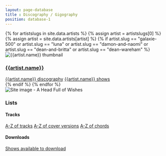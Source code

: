 ```yaml
---
layout: page-database
title : Discography / Gigography
position: database-1
---
```

<div class="row">
{% for artistslugs in site.data.artists %}
	{% assign artist = artistslugs[0] %}
	{% assign artist = site.data.artists[artist] %}
	{% if artist.slug == "galaxie-500" or artist.slug == "luna" or artist.slug == "damon-and-naomi" or artist.slug == "dean-and-britta" or artist.slug == "dean-wareham" %}
	<div class="col-sm-6">
		<div class="card mb-3">
			<img class="card-img-top" src="{{artist.image}}" alt="{{artist.name}} thumbnail" />
			<div class="card-header">
				<h3><a href="/database/{{artist.slug}}/">{{artist.name}}</a></h3>
			</div>
			<div class="card-body">
				<div class="list-group">
					<a href="/database/{{artist.slug}}/releases/" class="list-group-item list-group-item-action">{{artist.name}} discography</a>
					<a href="/database/{% if artist.shows %}{{artist.shows}}{% else %}{{artist.slug}}{% endif %}/shows/" class="list-group-item list-group-item-action">{{artist.name}} shows</a>
				</div>
			</div>
		</div>
	</div>
	{% endif %}
{% endfor %}
	<div class="col-sm-6">
		<div class="card mb-3">
			<img class="card-img-top" src="https://media.fullofwishes.co.uk/00-misc/ahfow-web/ahfow-site-image-1280x720.jpg" alt="Site image - A Head Full of Wishes" />
			<div class="card-header">
				<h3>Lists</h3>
			</div>
			<div class="card-body">
				<div class="list-group">
					<h4>Tracks</h4>
					<a class="list-group-item list-group-item-action" href="/database/tracks/">A-Z of tracks</a>
					<a class="list-group-item list-group-item-action" href="/database/tracks/covers/">A-Z of cover versions</a>
					<a class="list-group-item list-group-item-action" href="/database/tracks/chords/">A-Z of chords</a>
					<h4>Downloads</h4>
					<a class="list-group-item list-group-item-action" href="/database/show-downloads.html">Shows available to download</a>
				</div>
			</div>
		</div>
	</div>
</div>
